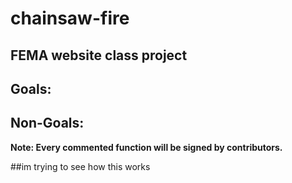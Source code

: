 # chainsaw-fire
## FEMA website class project

## Goals:

## Non-Goals:

**Note: Every commented function will be signed by contributors.**



##im trying to see how this works